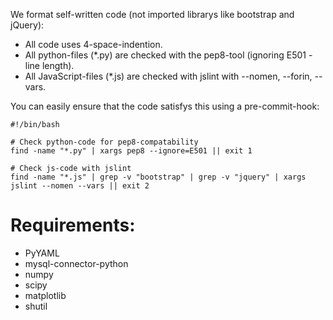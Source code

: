 We format self-written code (not imported librarys like bootstrap and jQuery):
* All code uses 4-space-indention.
* All python-files (*.py) are checked with the pep8-tool (ignoring E501 - line length).
* All JavaScript-files (*.js) are checked with jslint with --nomen, --forin, --vars.

You can easily ensure that the code satisfys this using a pre-commit-hook:

    #!/bin/bash

    # Check python-code for pep8-compatability
    find -name "*.py" | xargs pep8 --ignore=E501 || exit 1

    # Check js-code with jslint
    find -name "*.js" | grep -v "bootstrap" | grep -v "jquery" | xargs jslint --nomen --vars || exit 2


# Requirements:
* PyYAML
* mysql-connector-python
* numpy
* scipy
* matplotlib
* shutil
